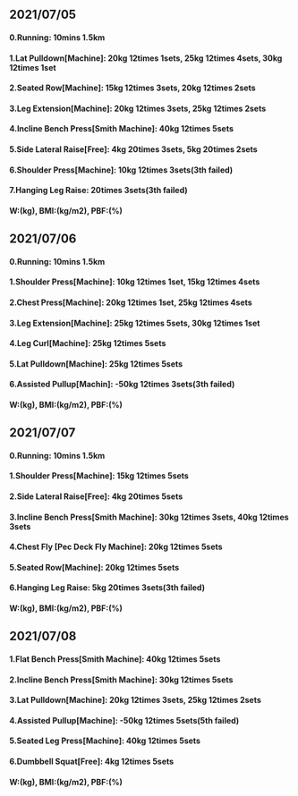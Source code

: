 ## 2021/07/05

#### 0.Running: 10mins 1.5km
#### 1.Lat Pulldown\[Machine\]: 20kg 12times 1sets, 25kg 12times 4sets, 30kg 12times 1set  
#### 2.Seated Row\[Machine\]: 15kg 12times 3sets, 20kg 12times 2sets 
#### 3.Leg Extension\[Machine\]: 20kg 12times 3sets, 25kg 12times 2sets 
#### 4.Incline Bench Press\[Smith Machine\]: 40kg 12times 5sets  
#### 5.Side Lateral Raise\[Free\]: 4kg 20times 3sets, 5kg 20times 2sets 
#### 6.Shoulder Press\[Machine\]: 10kg 12times 3sets(3th failed)
#### 7.Hanging Leg Raise: 20times 3sets(3th failed)
#### W:(kg), BMI:(kg/m2), PBF:(%)

## 2021/07/06

#### 0.Running: 10mins 1.5km
#### 1.Shoulder Press\[Machine\]: 10kg 12times 1set, 15kg 12times 4sets
#### 2.Chest Press\[Machine\]: 20kg 12times 1set, 25kg 12times 4sets
#### 3.Leg Extension\[Machine\]: 25kg 12times 5sets, 30kg 12times 1set 
#### 4.Leg Curl\[Machine\]: 25kg 12times 5sets
#### 5.Lat Pulldown\[Machine\]: 25kg 12times 5sets
#### 6.Assisted Pullup\[Machin\]: -50kg 12times 3sets(3th failed)
#### W:(kg), BMI:(kg/m2), PBF:(%)

## 2021/07/07

#### 0.Running: 10mins 1.5km
#### 1.Shoulder Press\[Machine\]: 15kg 12times 5sets
#### 2.Side Lateral Raise\[Free\]: 4kg 20times 5sets
#### 3.Incline Bench Press\[Smith Machine\]: 30kg 12times 3sets, 40kg 12times 3sets
#### 4.Chest Fly \[Pec Deck Fly Machine\]: 20kg 12times 5sets 
#### 5.Seated Row\[Machine\]: 20kg 12times 5sets 
#### 6.Hanging Leg Raise: 5kg 20times 3sets(3th failed)
#### W:(kg), BMI:(kg/m2), PBF:(%)


## 2021/07/08

#### 1.Flat Bench Press\[Smith Machine\]: 40kg 12times 5sets
#### 2.Incline Bench Press\[Smith Machine\]: 30kg 12times 5sets
#### 3.Lat Pulldown\[Machine\]: 20kg 12times 3sets, 25kg 12times 2sets  
#### 4.Assisted Pullup\[Machine\]: -50kg 12times 5sets(5th failed)
#### 5.Seated Leg Press\[Machine\]: 40kg 12times 5sets
#### 6.Dumbbell Squat\[Free\]: 4kg 12times 5sets
#### W:(kg), BMI:(kg/m2), PBF:(%)
